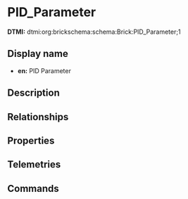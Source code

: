# PID_Parameter
**DTMI:** dtmi:org:brickschema:schema:Brick:PID_Parameter;1
## Display name
- **en:** PID Parameter
## Description
## Relationships
## Properties
## Telemetries
## Commands
